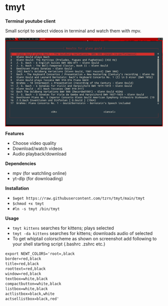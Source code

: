 # tmyt
**Terminal youtube client**

Small script to select videos in terminal and watch them with mpv.

<img src="screenshot.png" alt="drawing" width="700" align="center" />

**Features**
+ Choose video quality
+ Download/watch videos
+ Audio playback/download

**Dependencies**
+ mpv (for watchling online)
+ yt-dlp (for downloading)

**Installation**
+ `$wget https://raw.githubusercontent.com/tzrn/tmyt/main/tmyt`
+ `$chmod +x tmyt`
+ `#ln -s tmyt /bin/tmyt`

**Usage**
+ `tmyt kittens` searches for kittens; plays selected
+ `tmyt -da kittens` searches for kittens; downloads audio of selected
+ To get whiptail colorscheme as shown on screenshot add following to your shell starting script (.bashrc .zshrc etc.)

```
export NEWT_COLORS='root=,black
border=red,black 
title=red,black
roottext=red,black
window=red,black 
textbox=white,black
compactbutton=white,black
listbox=white,black
actlistbox=black,white
actsellistbox=black,red'
```
